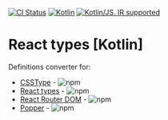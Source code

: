 [![CI Status](https://github.com/turansky/react-types-kotlin/workflows/declarations/badge.svg)](https://github.com/turansky/react-types-kotlin/actions)
[![Kotlin](https://img.shields.io/badge/kotlin-1.6.10-blue.svg?logo=kotlin)](http://kotlinlang.org)
[![Kotlin/JS. IR supported](https://img.shields.io/badge/kotlin-IR%20supported-yellow?logo=kotlin&logoColor=yellow)](https://kotl.in/jsirsupported)

# React types [Kotlin]

Definitions converter for:
* [CSSType](https://github.com/frenic/csstype) - ![npm](https://img.shields.io/npm/v/csstype)
* [React types](https://github.com/DefinitelyTyped/DefinitelyTyped/tree/master/types/react) - ![npm](https://img.shields.io/npm/v/@types/react)
* [React Router DOM](https://github.com/remix-run/react-router) - ![npm](https://img.shields.io/npm/v/react-router-dom)
* [Popper](https://popper.js.org/) - ![npm](https://img.shields.io/npm/v/@popperjs/core)
